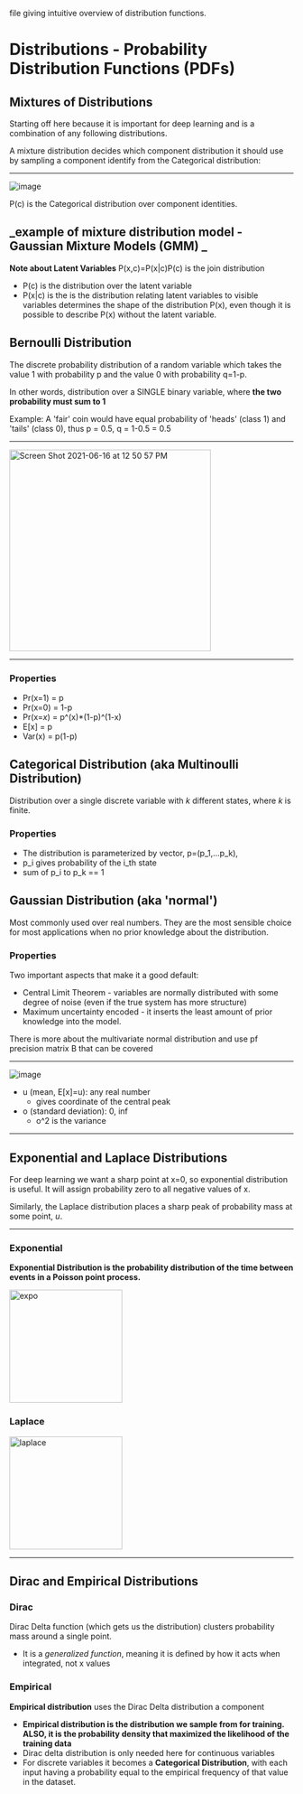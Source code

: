 file giving intuitive overview of distribution functions.


# Distributions - Probability Distribution Functions (PDFs)

## Mixtures of Distributions
Starting off here because it is important for deep learning and is a combination of any following distributions.

A mixture distribution decides which component distribution it should use by sampling a component identify from the Categorical distribution:

---

![image](https://user-images.githubusercontent.com/26121178/122449914-686c0e00-cf74-11eb-8267-e3ea1ddd0e34.png)

P(c) is the Categorical distribution over component identities.

_example of mixture distribution model - Gaussian Mixture Models (GMM)
_
---

**Note about Latent Variables**
P(x,c)=P(x|c)P(c) is the join distribution
* P(c) is the distribution over the latent variable
* P(x|c) is the is the distribution relating latent variables to visible variables determines the shape of the distribution P(x), even though it is possible to describe P(x) without the latent variable.

## Bernoulli Distribution
The discrete probability distribution of a random variable which takes the value 1 with probability p and the value 0 with probability q=1-p. 

In other words, distribution over a SINGLE binary variable, where **the two probability must sum to 1**

Example: A 'fair' coin would have equal probability of 'heads' (class 1) and 'tails' (class 0), thus p = 0.5, q = 1-0.5 = 0.5

---

<img width="357" alt="Screen Shot 2021-06-16 at 12 50 57 PM" src="https://user-images.githubusercontent.com/26121178/122260703-92083500-cea1-11eb-985f-7e141d176d6a.png">

---

### Properties

* Pr(x=1) = p
* Pr(x=0) = 1-p
* Pr(x=_x_) = p^(x)\*(1-p)^(1-x)
* E[x] = p
* Var(x) = p(1-p)

## Categorical Distribution (aka Multinoulli Distribution)
Distribution over a single discrete variable with _k_ different states, where _k_ is finite.

### Properties

* The distribution is parameterized by vector, p=(p_1,...p_k), 
* p_i gives probability of the i_th state 
* sum of p_i to p_k == 1

## Gaussian Distribution (aka 'normal')

Most commonly used over real numbers.  They are the most sensible choice for most applications when no prior knowledge about the distribution.

### Properties

Two important aspects that make it a good default:
* Central Limit Theorem - variables are normally distributed with some degree of noise (even if the true system has more structure)
* Maximum uncertainty encoded - it inserts the least amount of prior knowledge into the model.

There is more about the multivariate normal distribution and use pf precision matrix B that can be covered

---

![image](https://user-images.githubusercontent.com/26121178/122265504-d4804080-cea6-11eb-8de5-a5177acc4e16.png)

* u (mean, E[x]=u): any real number
  * gives coordinate of the central peak  
* o (standard deviation): 0, inf
  * o^2 is the variance

---

## Exponential and Laplace Distributions

For deep learning we want a sharp point at x=0, so exponential distribution is useful.  It will assign probability zero to all negative values of x.

Similarly, the Laplace distribution places a sharp peak of probability mass at some point, _u_.

---

### Exponential 
**Exponential Distribution is the probability distribution of the time between events in a Poisson point process.**

<img src="https://user-images.githubusercontent.com/26121178/122447243-88e69900-cf71-11eb-9cf5-52024c95fc82.png" alt="expo" width="200"/> 


### Laplace
<img src="https://user-images.githubusercontent.com/26121178/122447380-aca9df00-cf71-11eb-905f-3feb78d05411.png" alt="laplace" width="200"/> 

---

## Dirac and Empirical Distributions

### Dirac
Dirac Delta function (which gets us the distribution) clusters probability mass around a single point.  
* It is a _generalized function_, meaning it is defined by how it acts when integrated, not x values

### Empirical

**Empirical distribution** uses the Dirac Delta distribution a component

* **Empirical distribution is the distribution we sample from for training.  ALSO, it is the probability density that maximized the likelihood of the training data**
* Dirac delta distribution is only needed here for continuous variables
* For discrete variables it becomes a **Categorical Distribution**, with each input having a probability equal to the empirical frequency of that value in the dataset.

